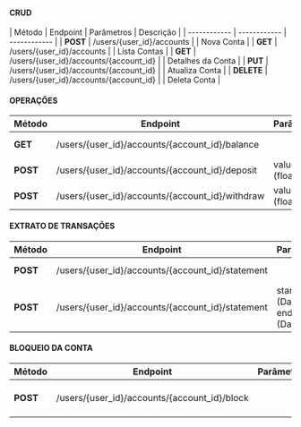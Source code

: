 #### CRUD

|  Método | Endpoint   | Parâmetros | Descrição  |
| ------------ | ------------ | ------------ |
| **POST**  | /users/{user_id}/accounts  |   |  Nova Conta |
| **GET**  | /users/{user_id}/accounts  |   |  Lista Contas |
| **GET**  | /users/{user_id}/accounts/{account_id}  |   |  Detalhes da Conta |
| **PUT**  | /users/{user_id}/accounts/{account_id}  |   |  Atualiza Conta |
| **DELETE**  | /users/{user_id}/accounts/{account_id}  |   |  Deleta Conta |

#### OPERAÇÕES

|  Método | Endpoint   | Parâmetros | Descrição  |
| ------------ | ------------ | ------------ | ------------ |
| **GET**  | /users/{user_id}/accounts/{account_id}/balance   |   |  Consulta Saldo |
| **POST**  | /users/{user_id}/accounts/{account_id}/deposit  |  value (float) | Realiza Depósito  |
| **POST**  | /users/{user_id}/accounts/{account_id}/withdraw   | value (float) |  Realiza Saque |

#### EXTRATO DE TRANSAÇÕES

|  Método | Endpoint   | Parâmetros | Descrição  |
| ------------ | ------------ | ------------ | ------------ |
| **POST**  | /users/{user_id}/accounts/{account_id}/statement  |  | Lista Transações  |
| **POST**  | /users/{user_id}/accounts/{account_id}/statement  | start_date (Date) e end_date (Date) | Lista Transações por Período  |

#### BLOQUEIO DA CONTA

|  Método | Endpoint   | Parâmetros | Descrição  |
| ------------ | ------------ | ------------ | ------------ |
| **POST**  | /users/{user_id}/accounts/{account_id}/block  |  | Bloqueia (inativa) Conta  |

